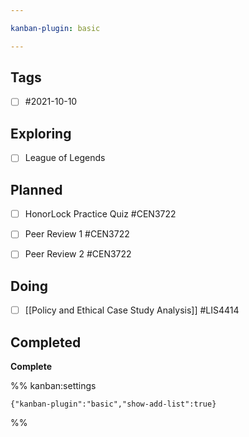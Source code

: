 ```yaml
---

kanban-plugin: basic

---
```


## Tags

- [ ] #2021-10-10


## Exploring

- [ ] League of Legends


## Planned

- [ ] HonorLock Practice Quiz #CEN3722
- [ ] Peer Review 1 #CEN3722
- [ ] Peer Review 2 #CEN3722


## Doing

- [ ] [[Policy and Ethical Case Study Analysis]] #LIS4414


## Completed

**Complete**




%% kanban:settings
```
{"kanban-plugin":"basic","show-add-list":true}
```
%%